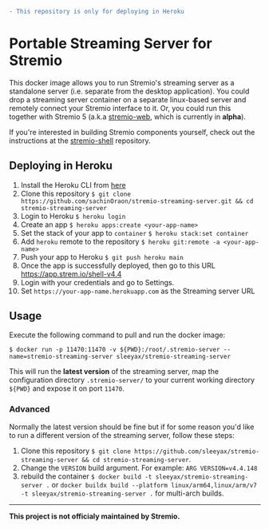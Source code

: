 ```diff
- This repository is only for deploying in Heroku
```
# Portable Streaming Server for Stremio
This docker image allows you to run Stremio's streaming server as a standalone server (i.e. separate from the desktop application). You could drop a streaming server container on a separate linux-based server and remotely connect your Stremio interface to it. Or, you could run this together with Stremio 5 (a.k.a [stremio-web](https://github.com/Stremio/stremio-web), which is currently in **alpha**).

If you're interested in building Stremio components yourself, check out the instructions at the [stremio-shell](https://github.com/Stremio/stremio-shell/) repository.

## Deploying in Heroku
1. Install the Heroku CLI from [here](https://devcenter.heroku.com/articles/heroku-cli)
2. Clone this repository `$ git clone https://github.com/sachinOraon/stremio-streaming-server.git && cd stremio-streaming-server`
3. Login to Heroku `$ heroku login`
4. Create an app `$ heroku apps:create <your-app-name>`
5. Set the stack of your app to `container` `$ heroku stack:set container`
6. Add `heroku` remote to the repository `$ heroku git:remote -a <your-app-name>`
7. Push your app to Heroku `$ git push heroku main`
8. Once the app is successfully deployed, then go to this URL https://app.strem.io/shell-v4.4
9. Login with your credentials and go to Settings.
10. Set `https://your-app-name.herokuapp.com` as the Streaming server URL

## Usage
Execute the following command to pull and run the docker image:

`$ docker run -p 11470:11470 -v ${PWD}:/root/.stremio-server --name=stremio-streaming-server sleeyax/stremio-streaming-server`

This will run the **latest version** of the streaming server, map the configuration directory `.stremio-server/` to your current working directory `${PWD}` and expose it on port `11470`.

### Advanced
Normally the latest version should be fine but if for some reason you'd like to run a different version of the streaming server, follow these steps:
1. Clone this repository `$ git clone https://github.com/sleeyax/stremio-streaming-server && cd stremio-streaming-server`.
2. Change the `VERSION` build argument. For example: `ARG VERSION=v4.4.148`
3. rebuild the container `$ docker build -t sleeyax/stremio-streaming-server .` or `docker buildx build --platform linux/arm64,linux/arm/v7 -t sleeyax/stremio-streaming-server .` for multi-arch builds.

---

**This project is not officialy maintained by Stremio.**
